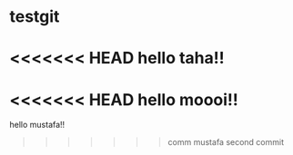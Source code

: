 # testgit



<<<<<<< HEAD
hello taha!!
=======
<<<<<<< HEAD
hello moooi!!
=======
hello mustafa!!
>>>>>>> comm
>>>>>>> mustafa second commit
